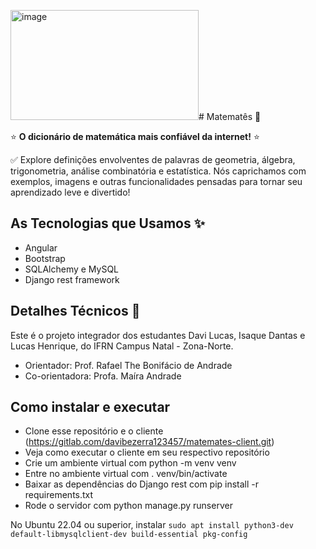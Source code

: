 <img width="301" height="176" alt="image" src="https://github.com/user-attachments/assets/19b6b5b5-a2a1-443b-a7bd-d238ab557b61" /># Matematês 📝

⭐ **O dicionário de matemática mais confiável da internet!** ⭐

✅ Explore definições envolventes de palavras de geometria, álgebra, trigonometria, análise combinatória e estatística. Nós caprichamos com exemplos, imagens e outras funcionalidades pensadas para tornar seu aprendizado leve e divertido!

## As Tecnologias que Usamos ✨

- Angular
- Bootstrap
- SQLAlchemy e MySQL
- Django rest framework

## Detalhes Técnicos 🧠

Este é o projeto integrador dos estudantes Davi Lucas, Isaque Dantas e Lucas Henrique, do IFRN Campus Natal - Zona-Norte.

- Orientador: Prof. Rafael The Bonifácio de Andrade
- Co-orientadora: Profa. Maíra Andrade

## Como instalar e executar
- Clone esse repositório e o cliente (https://gitlab.com/davibezerra123457/matemates-client.git)
- Veja como executar o cliente em seu respectivo repositório
- Crie um ambiente virtual com python -m venv venv
- Entre no ambiente virtual com . venv/bin/activate
- Baixar as dependências do Django rest com pip install -r requirements.txt
- Rode o servidor com python manage.py runserver

No Ubuntu 22.04 ou superior, instalar `sudo apt install python3-dev default-libmysqlclient-dev build-essential pkg-config`
